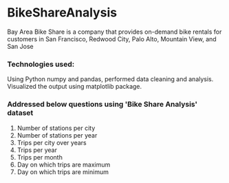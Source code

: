 # BikeShareAnalysis
Bay Area Bike Share is a company that provides on-demand bike rentals for customers in San Francisco, Redwood City, Palo Alto, Mountain View, and San Jose

### Technologies used:
Using Python numpy and pandas, performed data cleaning and analysis.
Visualized the output using matplotlib package.

### Addressed below questions using 'Bike Share Analysis' dataset

1. Number of stations per city
2. Number of stations per year
3. Trips per city over years
4. Trips per year
5. Trips per month
6. Day on which trips are maximum 
7. Day on which trips are minimum 

